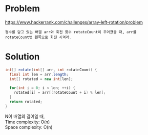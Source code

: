 # Problem
https://www.hackerrank.com/challenges/array-left-rotation/problem
```
정수를 담고 있는 배열 arr와 회전 횟수 rotateCount이 주어졌을 때, arr를 rotateCount번 왼쪽으로 회전 시켜라.
```

# Solution

```java
int[] rotate(int[] arr, int rotateCount) {
  final int len = arr.length;
  int[] rotated = new int[len];
 
  for(int i = 0; i < len; ++i) {
    rotated[i] = arr[(rotateCount + i) % len];
  }
  return rotated;
}
```
N이 배열의 길이일 때,<br/>
Time complexity: O(n)<br/>
Space complexity: O(n)
